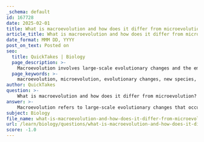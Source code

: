 ```yaml
---
_schema: default
id: 167728
date: 2025-02-01
title: What is macroevolution and how does it differ from microevolution?
article_title: What is macroevolution and how does it differ from microevolution?
date_format: MMM DD, YYYY
post_on_text: Posted on
seo:
  title: QuickTakes | Biology
  page_description: >-
    Macroevolution involves large-scale evolutionary changes and the emergence of new species over long time frames, while microevolution includes small-scale changes within populations affecting allele frequencies. Understanding both processes is crucial for comprehending evolution.
  page_keywords: >-
    macroevolution, microevolution, evolutionary changes, new species, adaptive radiation, mass extinctions, allele frequency, natural selection, genetic drift, mutation, gene flow, diversity of life, evolutionary processes
author: QuickTakes
question: >-
    What is macroevolution and how does it differ from microevolution?
answer: >-
    Macroevolution refers to large-scale evolutionary changes that occur over extended periods, often resulting in the emergence of new species and significant evolutionary trends. It encompasses processes such as adaptive radiation, where a single ancestral species rapidly diversifies into various forms to adapt to different environments, and mass extinctions, which are events that lead to the extinction of a significant percentage of species in a relatively short time, reshaping the diversity of life on Earth.\n\nIn contrast, microevolution involves small-scale changes within a population, typically concerning allele frequency changes over time due to mechanisms such as natural selection, genetic drift, mutation, and gene flow. Microevolutionary changes can lead to variations within a species but do not result in the formation of new species.\n\nTo summarize the differences:\n- **Macroevolution**: Large-scale changes, emergence of new species, long time frames (e.g., adaptive radiation, mass extinctions).\n- **Microevolution**: Small-scale changes within populations, allele frequency shifts, shorter time frames.\n\nBoth macroevolution and microevolution are essential for understanding the full scope of evolutionary processes, but they operate at different scales and have different implications for the diversity of life.
subject: Biology
file_name: what-is-macroevolution-and-how-does-it-differ-from-microevolution.md
url: /learn/biology/questions/what-is-macroevolution-and-how-does-it-differ-from-microevolution
score: -1.0
---
```


&nbsp;